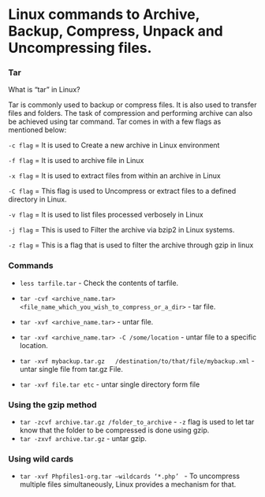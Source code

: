 # Linux commands to Archive, Backup, Compress, Unpack and Uncompressing files.

### Tar

What is “tar” in Linux?

Tar is commonly used to backup or compress files. It is also used to transfer files and folders. The task of compression and performing archive can also be achieved using tar command. Tar comes in with a few flags as mentioned below:

`-c flag` = It is used to Create a new archive in Linux environment

`-f flag` = It is used to archive file in Linux

`-x flag` = It is used to extract files from within an archive in Linux

`-C flag` = This flag is used to Uncompress or extract files to a defined directory in Linux.

`-v flag` = It is used to list files processed verbosely in Linux

`-j flag` = This is used to Filter the archive via bzip2 in Linux systems.

`-z flag` = This is a flag that is used to filter the archive through gzip in linux

### Commands

* `less tarfile.tar` - Check the contents of tarfile.

* `tar -cvf <archive_name.tar> <file_name_which_you_wish_to_compress_or_a_dir>`  - tar file.
* `tar -xvf <archive_name.tar>` - untar file.
* `tar -xvf <archive_name.tar> -C /some/location` - untar file to a specific location.
* `tar -xvf mybackup.tar.gz   /destination/to/that/file/mybackup.xml` - untar single file  from tar.gz File.
* `tar -xvf file.tar etc` - untar single directory form file

### Using the gzip method

* `tar -zcvf archive.tar.gz /folder_to_archive` - `-z` flag is used to let tar know that the folder to be compressed is done using gzip.
* `tar -zxvf archive.tar.gz` - untar gzip. 

### Using wild cards

* `tar -xvf Phpfiles1-org.tar –wildcards ‘*.php’ ` - To uncompress multiple files simultaneously, Linux provides a mechanism for that.



